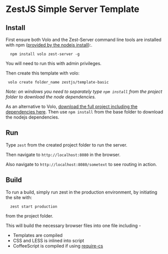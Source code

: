 ZestJS Simple Server Template
===

Install
---

First ensure both Volo and the Zest-Server command line tools are installed with npm ([provided by the nodejs install](http://nodejs.org)):.

```
  npm install volo zest-server -g
```

You will need to run this with admin privileges.

Then create this template with volo:

```
 volo create folder_name zestjs/template-basic
```

_Note: on windows you need to separately type `npm install` from the project folder to download the node dependencies._


As an alternative to Volo, [download the full project including the dependencies here](https://github.com/downloads/zestjs/template-basic/zest-template-basic.zip). Then use `npm install` from the base folder to download the nodejs dependencies.

Run
---

Type `zest` from the created project folder to run the server.

Then navigate to `http://localhost:8080` in the browser.

Also navigate to `http://localhost:8080/sometext` to see routing in action.

Build
---

To run a build, simply run zest in the production environment, by initiating the site with:

```
  zest start production
```

from the project folder.

This will build the necessary browser files into one file including - 
* Templates are compiled
* CSS and LESS is inlined into script
* CoffeeScript is compiled if using [require-cs](https://github.com/jrburke/require-cs)